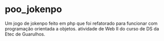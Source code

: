 # poo_jokenpo
Um jogo de jokenpo feito em php que foi refatorado para funcionar com programação orientada a objetos. atividade de Web II do curso de DS da Etec de Guarulhos.

